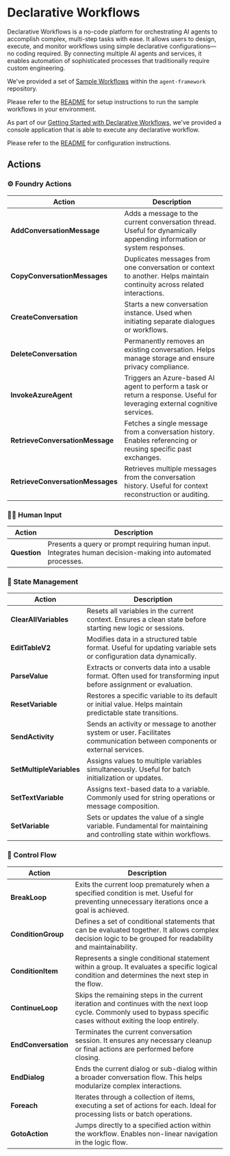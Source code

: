 ﻿# Declarative Workflows

Declarative Workflows is a no-code platform for orchestrating AI agents to accomplish complex, multi-step tasks with ease.
It allows users to design, execute, and monitor workflows using simple declarative configurations—no coding required.
By connecting multiple AI agents and services, it enables automation of sophisticated processes that traditionally require custom engineering.

We've provided a set of [Sample Workflows](../../../workflow-samples/) within the `agent-framework` repository.

Please refer to the [README](../../../workflow-samples/README.md) for setup instructions to run the sample workflows in your environment.

As part of our [Getting Started with Declarative Workflows](../../samples/GettingStarted/Workflows/Declarative/README.md),
we've provided a console application that is able to execute any declarative workflow.

Please refer to the [README](../../samples/GettingStarted/Workflows/Declarative/README.md) for configuration instructions.

## Actions

### ⚙️ Foundry Actions

|Action|Description|
|-|-|
|**AddConversationMessage**|Adds a message to the current conversation thread. Useful for dynamically appending information or system responses.
|**CopyConversationMessages**|Duplicates messages from one conversation or context to another. Helps maintain continuity across related interactions.
|**CreateConversation**|Starts a new conversation instance. Used when initiating separate dialogues or workflows.
|**DeleteConversation**|Permanently removes an existing conversation. Helps manage storage and ensure privacy compliance.
|**InvokeAzureAgent**|Triggers an Azure-based AI agent to perform a task or return a response. Useful for leveraging external cognitive services.
|**RetrieveConversationMessage**|Fetches a single message from a conversation history. Enables referencing or reusing specific past exchanges.
|**RetrieveConversationMessages**|Retrieves multiple messages from the conversation history. Useful for context reconstruction or auditing.

### 🧑‍💼 Human Input

|Action|Description|
|-|-|
|**Question**|Presents a query or prompt requiring human input. Integrates human decision-making into automated processes.

### 🧩 State Management

|Action|Description|
|-|-|
|**ClearAllVariables**|Resets all variables in the current context. Ensures a clean state before starting new logic or sessions.
|**EditTableV2**|Modifies data in a structured table format. Useful for updating variable sets or configuration data dynamically.
|**ParseValue**|Extracts or converts data into a usable format. Often used for transforming input before assignment or evaluation.
|**ResetVariable**|Restores a specific variable to its default or initial value. Helps maintain predictable state transitions.
|**SendActivity**|Sends an activity or message to another system or user. Facilitates communication between components or external services.
|**SetMultipleVariables**|Assigns values to multiple variables simultaneously. Useful for batch initialization or updates.
|**SetTextVariable**|Assigns text-based data to a variable. Commonly used for string operations or message composition.
|**SetVariable**|Sets or updates the value of a single variable. Fundamental for maintaining and controlling state within workflows.

### 🧭 Control Flow

|Action|Description|
|-|-|
|**BreakLoop**|Exits the current loop prematurely when a specified condition is met. Useful for preventing unnecessary iterations once a goal is achieved.
|**ConditionGroup**|Defines a set of conditional statements that can be evaluated together. It allows complex decision logic to be grouped for readability and maintainability.
|**ConditionItem**|Represents a single conditional statement within a group. It evaluates a specific logical condition and determines the next step in the flow.
|**ContinueLoop**|Skips the remaining steps in the current iteration and continues with the next loop cycle. Commonly used to bypass specific cases without exiting the loop entirely.
|**EndConversation**|Terminates the current conversation session. It ensures any necessary cleanup or final actions are performed before closing.
|**EndDialog**|Ends the current dialog or sub-dialog within a broader conversation flow. This helps modularize complex interactions.
|**Foreach**|Iterates through a collection of items, executing a set of actions for each. Ideal for processing lists or batch operations.
|**GotoAction**|Jumps directly to a specified action within the workflow. Enables non-linear navigation in the logic flow.


